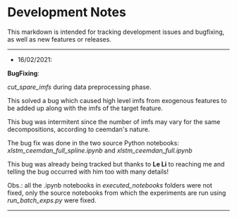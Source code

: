 # Development Notes

This markdown is intended for tracking development issues and bugfixing, as well as new features or releases.

---

- 16/02/2021:

**BugFixing**: 

*cut_spare_imfs* during data preprocessing phase. 

This solved a bug which caused high level imfs from exogenous features to be added up along with the imfs of the target feature. 

This bug was intermitent since the number of imfs may vary for the same decompositions, according to ceemdan's nature. 

The bug fix was done in the two source Python notebooks: *xlstm_ceemdan_full_spline.ipynb* and *xlstm_ceemdan_full.ipynb*

This bug was already being tracked but thanks to **Le Li** to reaching me and telling the bug occurred with him too with many details!

Obs.: all the .ipynb notebooks in *executed_notebooks* folders were not fixed, only the source notebooks from which the experiments are run using *run_batch_exps.py* were fixed.

---